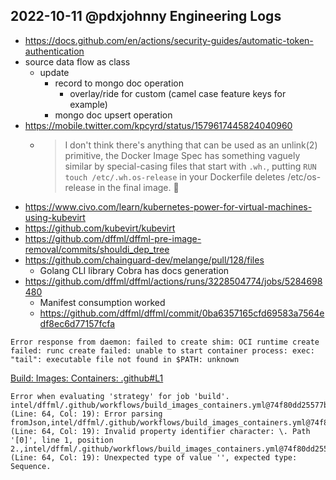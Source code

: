 ## 2022-10-11 @pdxjohnny Engineering Logs

- https://docs.github.com/en/actions/security-guides/automatic-token-authentication
- source data flow as class
  - update
    - record to mongo doc operation
      - overlay/ride for custom (camel case feature keys for example)
    - mongo doc upsert operation
- https://mobile.twitter.com/kpcyrd/status/1579617445824040960
  - > I don't think there's anything that can be used as an unlink(2) primitive, the Docker Image Spec has something vaguely similar by special-casing files that start with `.wh.`, putting `RUN touch /etc/.wh.os-release` in your Dockerfile deletes /etc/os-release in the final image. 🥷
- https://www.civo.com/learn/kubernetes-power-for-virtual-machines-using-kubevirt
- https://github.com/kubevirt/kubevirt
- https://github.com/dffml/dffml-pre-image-removal/commits/shouldi_dep_tree
- https://github.com/chainguard-dev/melange/pull/128/files
  - Golang CLI library Cobra has docs generation
- https://github.com/dffml/dffml/actions/runs/3228504774/jobs/5284698480
  - Manifest consumption worked
  - https://github.com/dffml/dffml/commit/0ba6357165cfd69583a7564edf8ec6d77157fcfa

```
Error response from daemon: failed to create shim: OCI runtime create failed: runc create failed: unable to start container process: exec: "tail": executable file not found in $PATH: unknown
```

[Build: Images: Containers: .github#L1](https://github.com/dffml/dffml/commit/74f80dd25577b4047429b00a880f06aaa74829bc#annotation_4889996315)
```
Error when evaluating 'strategy' for job 'build'. intel/dffml/.github/workflows/build_images_containers.yml@74f80dd25577b4047429b00a880f06aaa74829bc (Line: 64, Col: 19): Error parsing fromJson,intel/dffml/.github/workflows/build_images_containers.yml@74f80dd25577b4047429b00a880f06aaa74829bc (Line: 64, Col: 19): Invalid property identifier character: \. Path '[0]', line 1, position 2.,intel/dffml/.github/workflows/build_images_containers.yml@74f80dd25577b4047429b00a880f06aaa74829bc (Line: 64, Col: 19): Unexpected type of value '', expected type: Sequence.
```